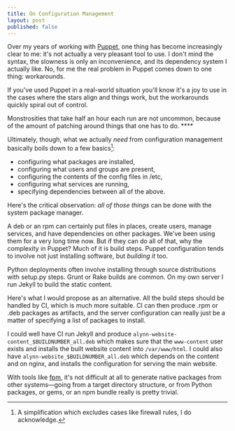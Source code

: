 ```yaml
---
title: On Configuration Management
layout: post
published: false
---
```

Over my years of working with [Puppet][puppet], one thing has become increasingly clear to me: it's not actually a very pleasant tool to use. I don't mind the syntax, the slowness is only an inconvenience, and its dependency system I actually like. No, for me the real problem in Puppet comes down to one thing: workarounds.

If you've used Puppet in a real-world situation you'll know it's a joy to use in the cases where the stars align and things work, but the workarounds quickly spiral out of control.

Monstrosities that take half an hour each run are not uncommon, because of the amount of patching around things that one has to do. ****

Ultimately, though, what we actually _need_ from configuration management basically boils down to a few basics[^1]:

* configuring what packages are installed,
* configuring what users and groups are present,
* configuring the contents of the config files in /etc,
* configuring what services are running,
* specifying dependencies between all of the above.

Here's the critical observation: *all of those things* can be done with the system package manager.

A deb or an rpm can certainly put files in places, create users, manage services, and have dependencies on other packages. We've been using them for a very long time now. But if they can do all of that, why the complexity in Puppet? Much of it is build steps. Puppet configuration tends to involve not just installing software, but *building it* too.

Python deployments often involve installing through source distributions with setup.py steps. Grunt or Rake builds are common. On my own server I run Jekyll to build the static content.

Here's what I would propose as an alternative. All the build steps should be handled by CI, which is much more suitable. CI can then produce .rpm or .deb packages as artifacts, and the server configuration can really just be a matter of specifying a list of packages to install.

I could well have CI run Jekyll and produce `alynn-website-content_$BUILDNUMBER_all.deb` which makes sure that the `www-content` user exists and installs the built website content into `/var/www/html`. I could also have `alynn-website_$BUILDNUMBER_all.deb` which depends on the content and on nginx, and installs the configuration for serving the main website.

With tools like [fpm][fpm], it's not difficult at all to generate native packages from other systems—going from a target directory structure, or from Python packages, or gems, or an npm bundle really is pretty trivial.

[puppet]: https://puppetlabs.com/
[fpm]: https://github.com/jordansissel/fpm

[^1]: A simplification which excludes cases like firewall rules, I do acknowledge.
